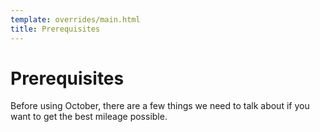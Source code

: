 ```yaml
---
template: overrides/main.html
title: Prerequisites
---
```


# Prerequisites

Before using October, there are a few things we need to talk about if you want to get the best mileage possible.
